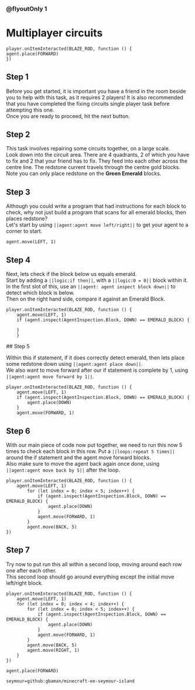 ### @flyoutOnly 1


# Multiplayer circuits

```template
player.onItemInteracted(BLAZE_ROD, function () {
agent.place(FORWARD)
})
```

## Step 1

Before you get started, it is important you have a friend in the room beside you to 
help with this task, as it requires 2 players!
It is also recommended that you have completed the fixing circuits single player 
task before attempting this one.   
Once you are ready to proceed, hit the next button.   

## Step 2

This task involves repairing some circuits together, on a large scale.   
Look down into the circuit area. There are 4 quadrants, 2 of which you have to fix
and 2 that your friend has to fix. They feed into each other across the centre line.
The redstone current travels through the centre gold blocks. 
Note you can only place redstone on the **Green Emerald** blocks.  


## Step 3

Although you could write a program that had instructions for each block to check, why
not just build a program that scans for all emerald blocks, then places redstone?   
Let's start by using ``||agent:agent move left/right||`` to get your agent to a corner to start.

```blocks
agent.move(LEFT, 1)
```

## Step 4

Next, lets check if the block below us equals emerald.  
Start by adding a ``||logic:if then||``, with a ``||logic:0 = 0||`` block within it.   
In the first slot of this, use an ``||agent: agent inspect block down||`` to detect which block is below.   
Then on the right hand side, compare it against an Emerald Block.

```blocks
player.onItemInteracted(BLAZE_ROD, function () {
    agent.move(LEFT, 1)
    if (agent.inspect(AgentInspection.Block, DOWN) == EMERALD_BLOCK) {

    }
    }
```

## Step 5

Within this if statement, if it does correctly detect emerald, then lets place some redstone down using ``||agent:agent place down||``.   
We also want to move forward after our if statement is complete by 1, using ``||agent:agent move forward by 1||``.

```blocks
player.onItemInteracted(BLAZE_ROD, function () {
    agent.move(LEFT, 1)
    if (agent.inspect(AgentInspection.Block, DOWN) == EMERALD_BLOCK) {
        agent.place(DOWN)
    }
    agent.move(FORWARD, 1)
```

## Step 6

With our main piece of code now put together, we need to run this now 5 times to check each block in this row.
Put a ``||loops:repeat 5 times||`` around the if statement and the agent move forward blocks.   
Also make sure to move the agent back again once done, using ``||agent:agent move back by 5||`` after the loop.

```blocks
player.onItemInteracted(BLAZE_ROD, function () {
    agent.move(LEFT, 1)
        for (let index = 0; index < 5; index++) {
            if (agent.inspect(AgentInspection.Block, DOWN) == EMERALD_BLOCK) {
                agent.place(DOWN)
            }
            agent.move(FORWARD, 1)
        }
        agent.move(BACK, 5)
})
```

## Step 7

Try now to put run this all within a second loop, moving around each row one after each other.   
This second loop should go around everything except the initial move left/right block.   


```blocks
player.onItemInteracted(BLAZE_ROD, function () {
    agent.move(LEFT, 1)
    for (let index = 0; index < 4; index++) {
        for (let index = 0; index < 5; index++) {
            if (agent.inspect(AgentInspection.Block, DOWN) == EMERALD_BLOCK) {
                agent.place(DOWN)
            }
            agent.move(FORWARD, 1)
        }
        agent.move(BACK, 5)
        agent.move(RIGHT, 1)
    }
})
```

```ghost
agent.place(FORWARD)
```


```package
seymour=github:gbaman/minecraft-ee-seymour-island
```